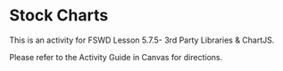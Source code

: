# Stock Charts

This is an activity for FSWD Lesson 5.7.5- 3rd Party Libraries & ChartJS.

Please refer to the Activity Guide in Canvas for directions.